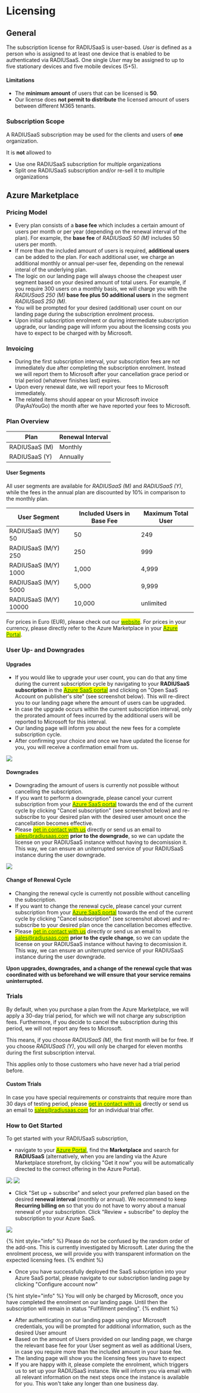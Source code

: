 # Licensing

## General

The subscription license for RADIUSaaS is user-based. _User_ is defined as a person who is assigned to at least one device that is enabled to be authenticated via RADIUSaaS. One single _User_ may be assigned to up to five stationary devices and five mobile devices (5+5).

#### Limitations

* The **minimum amount** of users that can be licensed is **50**.
* Our license does **not permit to distribute** the licensed amount of users between different M365 tenants.

### Subscription Scope

A RADIUSaaS subscription may be used for the clients and users of **one** organization.&#x20;

It is **not** allowed to&#x20;

* Use one RADIUSaaS subscription for multiple organizations
* Split one RADIUSaaS subscription and/or re-sell it to multiple organizations

## Azure Marketplace

### Pricing Model

* Every plan consists of a **base fee** which includes a certain amount of users per month or per year (depending on the renewal interval of the plan). For example, the **base fee** of _RADIUSaaS 50 (M)_ includes 50 users per month.
* If more than the included amount of users is required, **additional users** can be added to the  plan. For each additional user, we charge an additional monthly or annual per-user fee, depending on the renewal interal of the underlying plan.&#x20;
* The logic on our landing page will always choose the cheapest user segment based on your desired amount of total users. For example, if you require 300 users on a monthly basis, we will charge you with the _RADIUSaaS 250 (M)_ **base fee plus 50 additional users** in the segment _RADIUSaaS 250 (M)_.
* You will be prompted for your desired (additional) user count on our landing page during the subscription enrolment process.
* Upon initial subscription enrolment or during intermediate subscription upgrade, our landing page will inform you about the licensing costs you have to expect to be charged with by Microsoft.&#x20;

### Invoicing

* During the first subscription interval, your subscription fees are not immediately due after completing the subscription enrolment. Instead we will report them to Microsoft after your cancellation grace period or trial period (whatever finishes last) expires.&#x20;
* Upon every renewal date, we will report your fees to Microsoft immediately.
* The related items should appear on your Microsoft invoice (PayAsYouGo) the month after we have reported your fees to Microsoft.

### Plan Overview

| **Plan**      | **Renewal Interval** |
| ------------- | -------------------- |
| RADIUSaaS (M) | Monthly              |
| RADIUSaaS (Y) | Annually             |

#### User Segments

All user segments are available for _RADIUSaaS (M)_ and _RADIUSaaS (Y)_, while the fees in the annual  plan are discounted by 10% in comparison to the monthly plan.

| **User Segment**      | **Included Users in Base Fee** | **Maximum Total User** |
| --------------------- | ------------------------------ | ---------------------- |
| RADIUSaaS (M/Y) 50    | 50                             | 249                    |
| RADIUSaaS (M/Y) 250   | 250                            | 999                    |
| RADIUSaaS (M/Y) 1000  | 1,000                          | 4,999                  |
| RADIUSaaS (M/Y) 5000  | 5,000                          | 9,999                  |
| RADIUSaaS (M/Y) 10000 | 10,000                         | unlimited              |

For prices in Euro (EUR), please check out our [<mark style="color:green;">website</mark>](https://www.radius-as-a-service.com/pricing/). For prices in your currency, please directly refer to the Azure Marketplace in your [<mark style="color:green;">Azure Portal</mark>](https://portal.azure.com).

### User Up- and Downgrades

#### Upgrades

* If you would like to upgrade your user count, you can do that any time during the current subscription cycle by navigating to your **RADIUSaaS subscription** in the [<mark style="color:green;">Azure SaaS portal</mark>](https://portal.azure.com/#blade/HubsExtension/BrowseResourceBlade/resourceType/Microsoft.SaaS%2Fresources) <mark style="color:green;"></mark> and clicking on "Open SaaS Account on publisher's site" (see screenshot below). This will re-direct you to our landing page where the amount of users can be upgraded.
* In case the upgrade occurs within the current subscription interval, only the prorated amount of fees incurred by the additional users will be reported to Microsoft for this interval.
* Our landing page will inform you about the new fees for a complete subscription cycle.
* After confirming your choice and once we have updated the license for you, you will receive a confirmation email from us.

![](../.gitbook/assets/radius-saas-base-trimmed-landing-page.png)

#### Downgrades

* Downgrading the amount of users is currently not possible without cancelling the subscription.
* If you want to perform a downgrade, please cancel your current subscription from your <mark style="color:green;"></mark> [<mark style="color:green;">Azure SaaS portal</mark>](https://portal.azure.com/#blade/HubsExtension/BrowseResourceBlade/resourceType/Microsoft.SaaS%2Fresources) towards the end of the current cycle by clicking "Cancel subscription" (see screenshot below) and re-subscribe to your desired plan with the desired user amount once the cancellation becomes effective.
* Please [<mark style="color:green;">get in contact with us</mark>](https://www.radius-as-a-service.com/help/) directly or send us an email to [<mark style="color:green;">sales@radiusaas.com</mark>](mailto:sales@radiusaas.com) <mark style="color:green;"></mark> **prior to the downgrade**, so we can update the license on your RADIUSaaS instance without having to decomission it. This way, we can ensure an uniterrupted service of your RADIUSaaS instance during the user downgrade.

![](../.gitbook/assets/radius-saas-base-trimmed-cancel-subscription.png)

#### Change of Renewal Cycle

* Changing the renewal cycle is currently not possible without cancelling the subscription.
* If you want to change the renewal cycle, please cancel your current subscription from your <mark style="color:green;"></mark> [<mark style="color:green;">Azure SaaS portal</mark>](https://portal.azure.com/#blade/HubsExtension/BrowseResourceBlade/resourceType/Microsoft.SaaS%2Fresources) towards the end of the current cycle by clicking "Cancel subscription" (see screenshot above) and re-subscribe to your desired plan once the cancellation becomes effective.
* Please [<mark style="color:green;">get in contact with us</mark>](https://www.radius-as-a-service.com/drop-a-question) directly or send us an email to [<mark style="color:green;">sales@radiusaas.com</mark>](mailto:sales@radiusaas.com) <mark style="color:green;"></mark> **prior to the cycle change**, so we can update the license on your RADIUSaaS instance without having to decomission it. This way, we can ensure an uniterrupted service of your RADIUSaaS instance during the user downgrade.

**Upon upgrades,  downgrades, and a change of the renewal cycle that was coordinated with us beforehand we will ensure that your service remains uninterrupted.**

### **Trials**

By default, when you purchase a plan from the Azure Marketplace, we will apply a 30-day trial period, for which we will not charge any subscription fees. Furthermore, if you decide to cancel the subscription during this period, we will not report any fees to Microsoft.&#x20;

This means, if you choose _RADIUSaaS (M)_, the first month will be for free. If you choose _RADIUSaaS (Y)_, you will only be charged for eleven months during the first subscription interval.

This applies only to those customers who have never had a trial period before.

#### **Custom Trials**

In case you have special requirements or constraints that require more than 30 days of testing period, please [<mark style="color:green;">get in contact with us</mark>](https://www.radius-as-a-service.com/drop-a-question) directly or send us an email to [<mark style="color:green;">sales@radiusaas.com</mark>](mailto:sales@radiusaas.com) for an individual trial offer.

### How to Get Started

To get started with your RADIUSaaS subscription,

* navigate to your [<mark style="color:green;">Azure Portal</mark>](https://portal.azure.com), find the **Marketplace** and search for **RADIUSaaS** (alternatively, when you are landing via the Azure Marketplace storefront, by clicking "Get it now" you will be automatically directed to the correct offering in the Azure Portal).

&#x20;![](<../.gitbook/assets/Screenshot 2021-11-19 at 09.38.45 (1).png>)     ![](<../.gitbook/assets/Screenshot 2021-11-19 at 09.42.00.png>)

* Click "Set up + subscribe" and select your preferred plan based on the desired **renewal interval** (monthly or annual). We recommend to keep **Recurring billing** **on** so that you do not have to worry about a manual renewal of your subscription. Click "Review + subscribe" to deploy the subscription to your Azure SaaS.

![](<../.gitbook/assets/Screenshot 2021-11-19 at 09.43.54 (1).png>)

{% hint style="info" %}
&#x20;Please do not be confused by the random order of the add-ons. This is currently investigated by Microsoft. Later during the the enrolment process, we will provide you with transparent information on the expected licensing fees.
{% endhint %}

* Once you have successfully deployed the SaaS subscription into your Azure SaaS portal, please navigate to our subscription landing page by clicking "Configure account now"

{% hint style="info" %}
You will only be charged by Microsoft, once you have completed the enrolment on our landing page. Until then the subscription will remain in status "Fulfillment pending".
{% endhint %}

* After authenticating on our landing page using your Microsoft credentials, you will be prompted for additional information, such as the desired User amount
* Based on the amount of Users provided on our landing page, we charge the relevant base fee for your User segment as well as additional Users, in case you require more than the included amount in your base fee.
* The landing page will show you the licensing fees you have to expect
* If you are happy with it, please complete the enrolment, which triggers us to set up your RADIUSaaS instance. We will inform you via email with all relevant information on the next steps once the instance is available for you. This won't take any longer than one business day.
